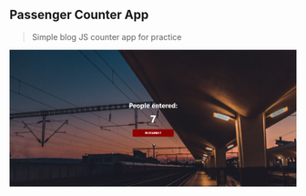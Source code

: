 ## Passenger Counter App
> Simple blog JS counter app for practice

![Passenger Counter](./img/passenger-counter-app.png)
